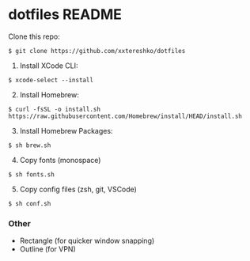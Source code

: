 # dotfiles README

Clone this repo:

```shell
$ git clone https://github.com/xxtereshko/dotfiles
```

1. Install XCode CLI:

```shell
$ xcode-select --install
```

2. Install Homebrew:

```shell
$ curl -fsSL -o install.sh https://raw.githubusercontent.com/Homebrew/install/HEAD/install.sh
```

3. Install Homebrew Packages:

```shell
$ sh brew.sh
```

4. Copy fonts (monospace)

```shell
$ sh fonts.sh
```

5. Copy config files (zsh, git, VSCode)

```shell
$ sh conf.sh
```

### Other

- Rectangle (for quicker window snapping)
- Outline (for VPN)

